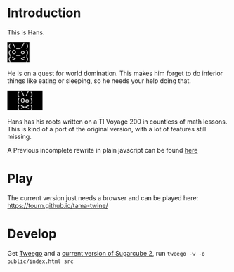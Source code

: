 # Introduction

This is Hans.

![idle](https://github.com/tourn/tama-rot/raw/gifs/idle1.gif)

He is on a quest for world domination. This makes him forget to do inferior things like eating or sleeping, so he needs your help doing that.

![starved](https://github.com/tourn/tama-rot/raw/gifs/starved1.gif)

Hans has his roots written on a TI Voyage 200 in countless of math lessons. This is kind of a port of the original version, with a lot of features still missing.

A Previous incomplete rewrite in plain javscript can be found [here](https://github.com/tourn/tama-rot)

# Play

The current version just needs a browser and can be played here: https://tourn.github.io/tama-twine/

# Develop

Get [Tweego](https://www.motoslave.net/tweego/#downloads) and a [current version of Sugarcube 2](https://www.motoslave.net/sugarcube/2/#downloads), run `tweego -w -o public/index.html src` 
